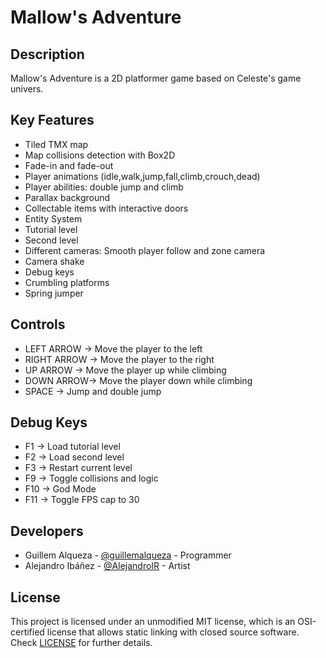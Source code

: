 # Mallow's Adventure

## Description

Mallow's Adventure is a 2D platformer game based on Celeste's game univers.

## Key Features

 - Tiled TMX map
 - Map collisions detection with Box2D
 - Fade-in and fade-out
 - Player animations (idle,walk,jump,fall,climb,crouch,dead)
 - Player abilities: double jump and climb
 - Parallax background
 - Collectable items with interactive doors
 - Entity System
 - Tutorial level
 - Second level
 - Different cameras: Smooth player follow and zone camera
 - Camera shake
 - Debug keys
 - Crumbling platforms
 - Spring jumper
 
## Controls

 - LEFT ARROW -> Move the player to the left
 - RIGHT ARROW -> Move the player to the right
 - UP ARROW -> Move the player up while climbing
 - DOWN ARROW-> Move the player down while climbing
 - SPACE -> Jump and double jump

## Debug Keys

 - F1 -> Load tutorial level
 - F2 -> Load second level
 - F3 -> Restart current level
 - F9 -> Toggle collisions and logic
 - F10 -> God Mode
 - F11 -> Toggle FPS cap to 30

## Developers

 - Guillem Alqueza - [@guillemalqueza](https://github.com/guillemalqueza) - Programmer
 - Alejandro Ibáñez - [@AlejandroIR](https://github.com/AlejandroIR) - Artist

## License

This project is licensed under an unmodified MIT license, which is an OSI-certified license that allows static linking with closed source software. Check [LICENSE](LICENSE) for further details.
